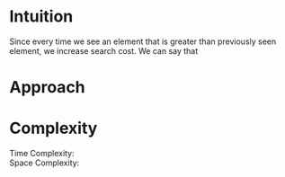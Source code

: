 # Intuition
Since every time we see an element that is greater than previously seen element, we increase search cost. We can say that

# Approach


# Complexity
Time Complexity:       \
Space Complexity: 